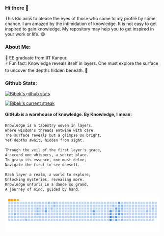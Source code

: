 ### Hi there 👋

<!--
**mabhay3420/mabhay3420** is a ✨ _special_ ✨ repository because its `README.md` (this file) appears on your GitHub profile -->
This Bio aims to please the eyes of those who came to my profile by some chance. I am amazed by the intimidation of knowledge. It is not easy to get inspired to gain knowledge. My repository may help you to get inspired in your work or life. 😅

### About Me:</br>
🏫 EE graduate from IIT Kanpur.</br>
⚡ Fun fact: Knowledge reveals itself in layers. One must explore the surface to uncover the depths hidden beneath. 🧠</br>

### Github Stats:
[![Bibek's github stats](https://github-readme-stats.vercel.app/api?username=bibeklakra91&count_private=true&show_icons=true&theme=outrun)](https://github.com/bibeklakra91)

[![Bibek's current streak](https://streak-stats.demolab.com/?user=bibeklakra91&count_private=true&theme=blue-green&title_color=00b3ff)](#)

#### GitHub is a warehouse of knowledge. By Knowledge, I mean:
```
Knowledge is a tapestry woven in layers, 
Where wisdom's threads entwine with care.
The surface reveals but a glimpse so bright,
Yet depths await, hidden from sight.

Through the veil of the first layer's grace,
A second one whispers, a secret place.
To grasp its essence, one must delve,
Navigate the first to see oneself.

Each layer a realm, a world to explore,
Unlocking mysteries, revealing more.
Knowledge unfurls in a dance so grand,
A journey of mind, guided by hand.
```
<div style="text-align: center;">
  <picture>
    <source media="(prefers-color-scheme: dark)" srcset="https://github.com/bibeklakra91/bibeklakra91/blob/output/github-snake-dark.svg" />
    <source media="(prefers-color-scheme: light)" srcset="https://github.com/bibeklakra91/bibeklakra91/blob/output/github-snake.svg" />
    <img alt="github-snake" src="https://github.com/bibeklakra91/bibeklakra91/blob/output/ocean.gif" />
  </picture>
</div>
